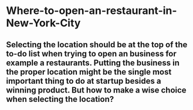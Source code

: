 # Where-to-open-an-restaurant-in-New-York-City

## Selecting the location should be at the top of the to-do list when trying to open an business for example a restaurants. Putting the business in the proper location might be the single most important thing to do at startup besides a winning product. But how to make a wise choice when selecting the location? 
